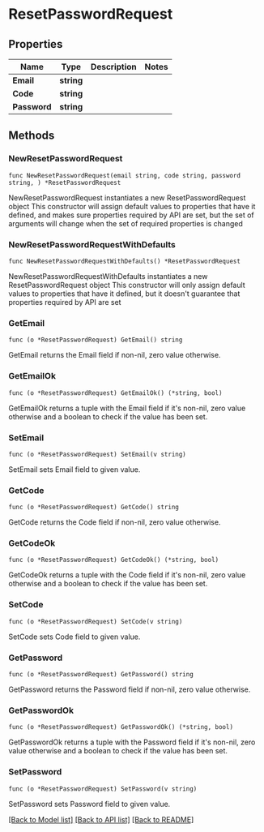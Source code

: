 # ResetPasswordRequest

## Properties

Name | Type | Description | Notes
------------ | ------------- | ------------- | -------------
**Email** | **string** |  | 
**Code** | **string** |  | 
**Password** | **string** |  | 

## Methods

### NewResetPasswordRequest

`func NewResetPasswordRequest(email string, code string, password string, ) *ResetPasswordRequest`

NewResetPasswordRequest instantiates a new ResetPasswordRequest object
This constructor will assign default values to properties that have it defined,
and makes sure properties required by API are set, but the set of arguments
will change when the set of required properties is changed

### NewResetPasswordRequestWithDefaults

`func NewResetPasswordRequestWithDefaults() *ResetPasswordRequest`

NewResetPasswordRequestWithDefaults instantiates a new ResetPasswordRequest object
This constructor will only assign default values to properties that have it defined,
but it doesn't guarantee that properties required by API are set

### GetEmail

`func (o *ResetPasswordRequest) GetEmail() string`

GetEmail returns the Email field if non-nil, zero value otherwise.

### GetEmailOk

`func (o *ResetPasswordRequest) GetEmailOk() (*string, bool)`

GetEmailOk returns a tuple with the Email field if it's non-nil, zero value otherwise
and a boolean to check if the value has been set.

### SetEmail

`func (o *ResetPasswordRequest) SetEmail(v string)`

SetEmail sets Email field to given value.


### GetCode

`func (o *ResetPasswordRequest) GetCode() string`

GetCode returns the Code field if non-nil, zero value otherwise.

### GetCodeOk

`func (o *ResetPasswordRequest) GetCodeOk() (*string, bool)`

GetCodeOk returns a tuple with the Code field if it's non-nil, zero value otherwise
and a boolean to check if the value has been set.

### SetCode

`func (o *ResetPasswordRequest) SetCode(v string)`

SetCode sets Code field to given value.


### GetPassword

`func (o *ResetPasswordRequest) GetPassword() string`

GetPassword returns the Password field if non-nil, zero value otherwise.

### GetPasswordOk

`func (o *ResetPasswordRequest) GetPasswordOk() (*string, bool)`

GetPasswordOk returns a tuple with the Password field if it's non-nil, zero value otherwise
and a boolean to check if the value has been set.

### SetPassword

`func (o *ResetPasswordRequest) SetPassword(v string)`

SetPassword sets Password field to given value.



[[Back to Model list]](../README.md#documentation-for-models) [[Back to API list]](../README.md#documentation-for-api-endpoints) [[Back to README]](../README.md)


